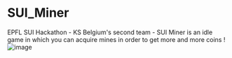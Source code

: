 # SUI_Miner
EPFL SUI Hackathon - KS Belgium's second team - SUI Miner is an idle game in which you can acquire mines in order to get more and more coins !
![image](https://github.com/user-attachments/assets/5448f307-b52a-431e-bf48-6fb54f081bbe)

